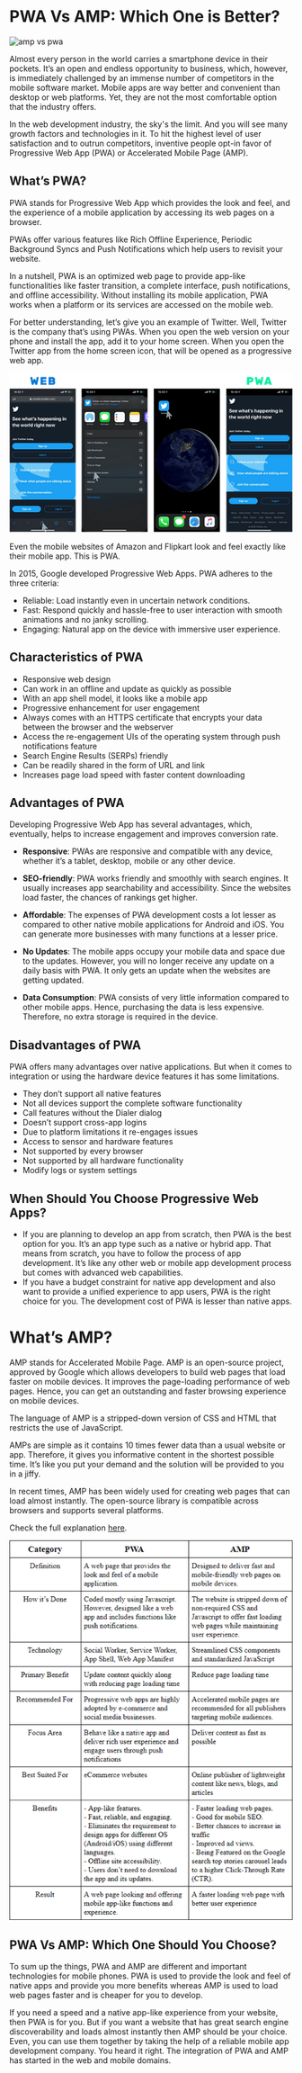 # PWA Vs AMP: Which One is Better?

![amp vs pwa](https://www.hiddenbrains.com/blog/wp-content/uploads/2019/07/pwa-vs-amp.jpg)

Almost every person in the world carries a smartphone device in their pockets. It’s an open and endless opportunity to business, which, however, is immediately challenged by an immense number of competitors in the mobile software market. Mobile apps are way better and convenient than desktop or web platforms. Yet, they are not the most comfortable option that the industry offers.

In the web development industry, the sky's the limit. And you will see many growth factors and technologies in it. To hit the highest level of user satisfaction and to outrun competitors, inventive people opt-in favor of Progressive Web App (PWA) or Accelerated Mobile Page (AMP).

## What’s PWA?
PWA stands for Progressive Web App which provides the look and feel, and the experience of a mobile application by accessing its web pages on a browser.

PWAs offer various features like Rich Offline Experience, Periodic Background Syncs and Push Notifications which help users to revisit your website.

In a nutshell, PWA is an optimized web page to provide app-like functionalities like faster transition, a complete interface, push notifications, and offline accessibility. Without installing its mobile application, PWA works when a platform or its services are accessed on the mobile web.

For better understanding, let’s give you an example of Twitter. Well, Twitter is the company that’s using PWAs. When you open the web version on your phone and install the app, add it to your home screen. When you open the Twitter app from the home screen icon, that will be opened as a progressive web app.

![web pwa](/images/web-pwa.png)

Even the mobile websites of Amazon and Flipkart look and feel exactly like their mobile app. This is PWA.

In 2015, Google developed Progressive Web Apps. PWA adheres to the three criteria:

- Reliable: Load instantly even in uncertain network conditions.
- Fast: Respond quickly and hassle-free to user interaction with smooth animations and no janky scrolling.
- Engaging: Natural app on the device with immersive user experience.

## Characteristics of PWA

- Responsive web design
- Can work in an offline and update as quickly as possible
- With an app shell model, it looks like a mobile app
- Progressive enhancement for user engagement
- Always comes with an HTTPS certificate that encrypts your data between the browser and the webserver
- Access the re-engagement UIs of the operating system through push notifications feature
- Search Engine Results (SERPs) friendly
- Can be readily shared in the form of URL and link
- Increases page load speed with faster content downloading

## Advantages of PWA

Developing Progressive Web App has several advantages, which, eventually, helps to increase engagement and improves conversion rate.

- **Responsive**: PWAs are responsive and compatible with any device, whether it’s a tablet, desktop, mobile or any other device.

- **SEO-friendly**: PWA works friendly and smoothly with search engines. It usually increases app searchability and accessibility. Since the websites load faster, the chances of rankings get higher.

- **Affordable**: The expenses of PWA development costs a lot lesser as compared to other native mobile applications for Android and iOS. You can generate more businesses with many functions at a lesser price.

- **No Updates**: The mobile apps occupy your mobile data and space due to the updates. However, you will no longer receive any update on a daily basis with PWA. It only gets an update when the websites are getting updated.

- **Data Consumption**: PWA consists of very little information compared to other mobile apps. Hence, purchasing the data is less expensive. Therefore, no extra storage is required in the device.


## Disadvantages of PWA
PWA offers many advantages over native applications. But when it comes to integration or using the hardware device features it has some limitations.

- They don’t support all native features
- Not all devices support the complete software functionality
- Call features without the Dialer dialog
- Doesn’t support cross-app logins
- Due to platform limitations it re-engages issues
- Access to sensor and hardware features
- Not supported by every browser
- Not supported by all hardware functionality
- Modify logs or system settings

## When Should You Choose Progressive Web Apps?

- If you are planning to develop an app from scratch, then PWA is the best option for you. It’s an app type such as a native or hybrid app. That means from scratch, you have to follow the process of app development. It’s like any other web or mobile app development process but comes with advanced web capabilities.
- If you have a budget constraint for native app development and also want to provide a unified experience to app users, PWA is the right choice for you. The development cost of PWA is lesser than native apps.

# What’s AMP?

AMP stands for Accelerated Mobile Page. AMP is an open-source project, approved by Google which allows developers to build web pages that load faster on mobile devices. It improves the page-loading performance of web pages. Hence, you can get an outstanding and faster browsing experience on mobile devices.

The language of AMP is a stripped-down version of CSS and HTML that restricts the use of JavaScript.

AMPs are simple as it contains 10 times fewer data than a usual website or app. Therefore, it gives you informative content in the shortest possible time. It’s like you put your demand and the solution will be provided to you in a jiffy.

In recent times, AMP has been widely used for creating web pages that can load almost instantly. The open-source library is compatible across browsers and supports several platforms.


Check the full explanation [here](https://github.com/alexkharatyan/Focus-Group/blob/main/AMP_Accelerated-mobile-pages.md).

![amp, pwa differences](/images/difference-between-pwa-and-amp.png)


## PWA Vs AMP: Which One Should You Choose?
To sum up the things, PWA and AMP are different and important technologies for mobile phones. PWA is used to provide the look and feel of native apps and provide you more benefits whereas AMP is used to load web pages faster and is cheaper for you to develop.

If you need a speed and a native app-like experience from your website, then PWA is for you. But if you want a website that has great search engine discoverability and loads almost instantly then AMP should be your choice. Even, you can use them together by taking the help of a reliable mobile app development company. You heard it right. The integration of PWA and AMP has started in the web and mobile domains.








